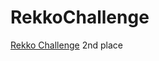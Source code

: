 # RekkoChallenge
[Rekko Challenge](https://boosters.pro/championship/rekko_challenge/overview) 2nd place
